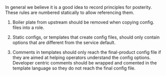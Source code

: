 In general we believe it is a good idea to record principles for
posterity. These rules are numbered statically to allow referencing them.

 1.   Boiler plate from upstream should be removed when copying config.
      files into a role.

 2.   Static configs, or templates that create config files, should only
      contain options that are different from the service default.

 3.   Comments in templates should only reach the final-product config file
      if they are aimed at helping operators understand the config options.
      Developer centric comments should be wrapped and comented in the
      template language so they do not reach the final config file.
